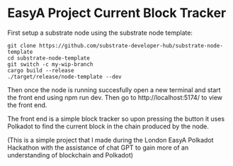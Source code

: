 # EasyA Project Current Block Tracker



First setup a substrate node using the substrate node template:

```
git clone https://github.com/substrate-developer-hub/substrate-node-template
cd substrate-node-template
git switch -c my-wip-branch
cargo build --release
./target/release/node-template --dev
```
Then once the node is running succesfully open a new terminal and start the front end using npm run dev.
Then go to http://localhost:5174/ to view the front end.

The front end is a simple block tracker so upon pressing the button it uses Polkadot to find the current block in the chain produced by the node.

(This is a simple project that I made during the London EasyA Polkadot Hackathon with the assistance of chat GPT to gain more of an understanding of blockchain and Polkadot)
